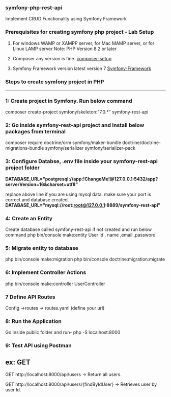 ### symfony-php-rest-api
Implement CRUD Functionality using Symfony Framework

### Prerequisites for creating symfony php project - Lab Setup
1. For windows WAMP or XAMPP server, for Mac MAMP server, or for Linux LAMP server
Note: PHP Version 8.2 or later

2. Composer any version is fine.
   [composer-setup](https://getcomposer.org/download/)

3. Symfony Framework version latest version 7
  [Symfony-Framework](https://symfony.com/doc/current/setup.html)


### Steps to create symfony project in PHP
--------------------------------------------------------------------------------------------------------------------------------------
### 1: Create project in Symfony. Run below command
composer create-project symfony/skeleton:"7.0.*" symfony-rest-api
 
### 2: Go inside symfony-rest-api project and Install below packages from terminal
composer require doctrine/orm symfony/maker-bundle doctrine/doctrine-migrations-bundle symfony/serializer symfony/serializer-pack
 
### 3: Configure Databse, .env file inside your symfony-rest-api project folder
 **DATABASE_URL="postgresql://app:!ChangeMe!@127.0.0.1:5432/app?serverVersion=16&charset=utf8"**

replace above line if you are using mysql data. make sure your port is correct and database created.
   **DATABASE_URL="mysql://root:root@127.0.0.1:8889/symfony-rest-api"**
               
### 4: Create an Entity 
Create database called symfony-rest-api if not created and run below command
php bin/console make:entity User
id , name ,email ,password
 
### 5: Migrate entity to database
php bin/console make:migration
php bin/console doctrine:migration:migrate

### 6: Implement Controller Actions 
php bin/console make:controller UserController

### 7 Define API Routes 
Config ->routes -> routes.yaml (define your url)

### 8: Run the Application
Go inside public folder and run-
php -S localhost:8000

### 9: Test API using Postman 
ex: GET
------------------
GET http://localhost:8000/api/users -> Return all users.

GET http://localhost:8000/api/users/{findByIdUser} -> Retrieves user by user Id.



